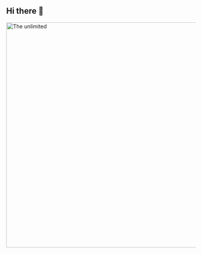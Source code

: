 ## Hi there 👋

<img scr="https://otvet.imgsmail.ru/download/37819201_b5c61f3edf68e05e8d55beccf5940e58_800.gif" alt="The unlimited" width="600">
